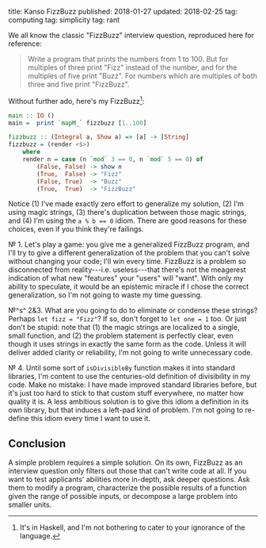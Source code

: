 title: Kanso FizzBuzz
published: 2018-01-27
updated: 2018-02-25
tag: computing
tag: simplicity
tag: rant

We all know the classic "FizzBuzz" interview question, reproduced here for reference:

> Write a program that prints the numbers from 1 to 100.
> But for multiples of three print "Fizz" instead of the number, and for the multiples of five print "Buzz".
> For numbers which are multiples of both three and five print "FizzBuzz".

Without further ado, here's my FizzBuzz[^catering]:

[^catering]: It's in Haskell, and I'm not bothering to cater to your ignorance of the language.

```haskell
main :: IO ()
main =  print `mapM_` fizzbuzz [1..100]

fizzbuzz :: (Integral a, Show a) => [a] -> [String]
fizzbuzz = (render <$>)
    where
    render n = case (n `mod` 3 == 0, n `mod` 5 == 0) of
        (False, False) -> show n
        (True,  False) -> "Fizz"
        (False, True)  -> "Buzz"
        (True,  True)  -> "FizzBuzz"
```

Notice (1) I've made exactly zero effort to generalize my solution, (2) I'm using magic strings, (3) there's duplication between those magic strings, and (4) I'm using the `a % b == 0` idiom.
There are good reasons for these choices, even if you think they're failings.


№ 1. Let's play a game: you give me a generalized FizzBuzz program, and I'll try to give a different generalization of the problem that you can't solve without changing your code; I'll win every time.
FizzBuzz is a problem so disconnected from reality---i.e. useless---that there's not the meagerest indication of what new "features" your "users" will "want".
With only my ability to speculate, it would be an epistemic miracle if I chose the correct generalization, so I'm not going to waste my time guessing.

№^s^ 2&3. What are you going to do to eliminate or condense these strings?
Perhaps `let fizz = "Fizz"`?
If so, don't forget to `let one = 1` too.
Or just don't be stupid: note that (1) the magic strings are localized to a single, small function, and (2) the problem statement is perfectly clear, even though it uses strings in exactly the same form as the code.
Unless it will deliver added clarity or reliability, I'm not going to write unnecessary code.

№ 4. Until some sort of `isDivisibleBy` function makes it into standard libraries, I'm content to use the centuries-old definition of divisibility in my code.
Make no mistake: I have made improved standard libraries before, but it's just too hard to stick to that custom stuff everywhere, no matter how quality it is.
A less ambitious solution is to give this idiom a definition in its own library, but that induces a left-pad kind of problem.
I'm not going to re-define this idiom every time I want to use it.

## Conclusion

A simple problem requires a simple solution.
On its own, FizzBuzz as an interview question only filters out those that can't write code at all.
If you want to test applicants' abilities more in-depth, ask deeper questions.
Ask them to modify a program, characterize the possible results of a function given the range of possible inputs, or decompose a large problem into smaller units.
